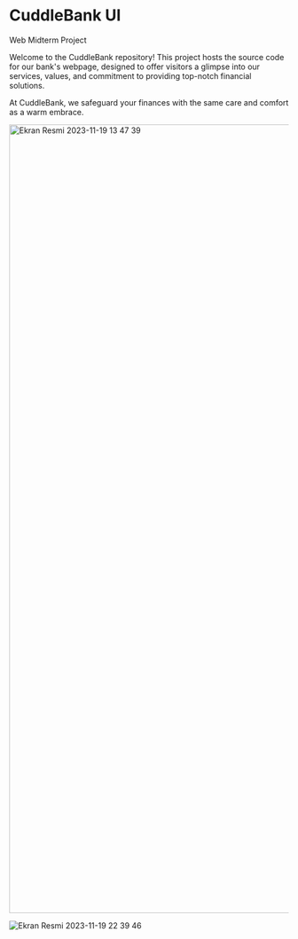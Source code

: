 # CuddleBank UI
Web Midterm Project



Welcome to the CuddleBank repository! This project hosts the source code for our bank's webpage, designed to offer visitors a glimpse into our services, values, and commitment to providing top-notch financial solutions.

At CuddleBank, we safeguard your finances with the same care and comfort as a warm embrace.

<img width="1423" alt="Ekran Resmi 2023-11-19 13 47 39" src="https://github.com/beyzaevcen/Web-Midterm/assets/95762073/a052d825-d196-4825-a19c-0e473d46241d">

![Ekran Resmi 2023-11-19 22 39 46](https://github.com/beyzaevcen/Web-Midterm/assets/95762073/dedc65cf-5bf7-4ae9-a0d5-ab02ea4ed84d)
